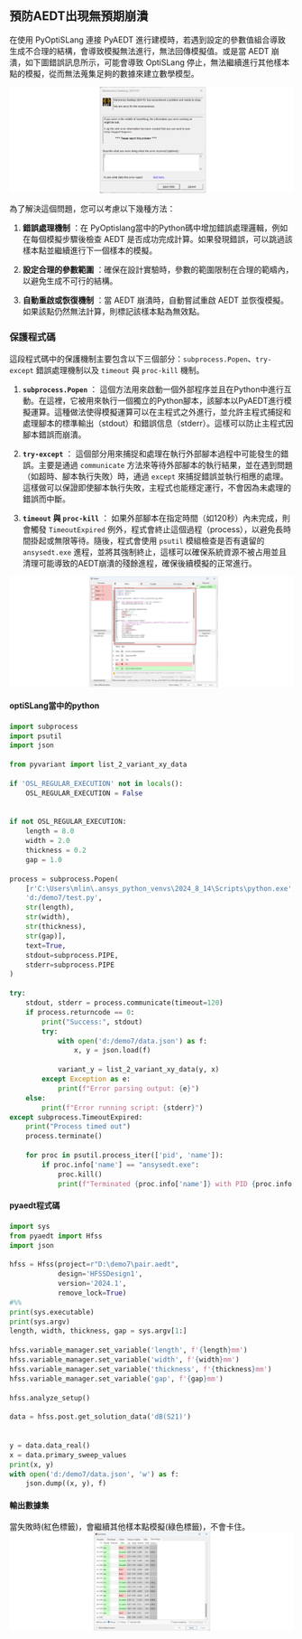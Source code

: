 預防AEDT出現無預期崩潰
---
在使用 PyOptiSLang 連接 PyAEDT 進行建模時，若遇到設定的參數值組合導致生成不合理的結構，會導致模擬無法進行，無法回傳模擬值。或是當 AEDT 崩潰，如下圖錯誤訊息所示，可能會導致 OptiSLang 停止，無法繼續進行其他樣本點的模擬，從而無法蒐集足夠的數據來建立數學模型。

![2024-09-01_04-23-07](/assets/2024-09-01_04-23-07.png)

為了解決這個問題，您可以考慮以下幾種方法：
 
1. **錯誤處理機制** ：在 PyOptislang當中的Python碼中增加錯誤處理邏輯，例如在每個模擬步驟後檢查 AEDT 是否成功完成計算。如果發現錯誤，可以跳過該樣本點並繼續進行下一個樣本的模擬。
 
2. **設定合理的參數範圍** ：確保在設計實驗時，參數的範圍限制在合理的範疇內，以避免生成不可行的結構。
 
3. **自動重啟或恢復機制** ：當 AEDT 崩潰時，自動嘗試重啟 AEDT 並恢復模擬。如果該點仍然無法計算，則標記該樣本點為無效點。

### 保護程式碼

這段程式碼中的保護機制主要包含以下三個部分：`subprocess.Popen`、`try-except` 錯誤處理機制以及 `timeout` 與 `proc-kill` 機制。 
1. **`subprocess.Popen`** ：
這個方法用來啟動一個外部程序並且在Python中進行互動。在這裡，它被用來執行一個獨立的Python腳本，該腳本以PyAEDT進行模擬運算。這種做法使得模擬運算可以在主程式之外進行，並允許主程式捕捉和處理腳本的標準輸出（stdout）和錯誤信息（stderr）。這樣可以防止主程式因腳本錯誤而崩潰。
 
2. **`try-except`** ：
這個部分用來捕捉和處理在執行外部腳本過程中可能發生的錯誤。主要是通過 `communicate` 方法來等待外部腳本的執行結果，並在遇到問題（如超時、腳本執行失敗）時，通過 `except` 來捕捉錯誤並執行相應的處理。這樣做可以保證即使腳本執行失敗，主程式也能穩定運行，不會因為未處理的錯誤而中斷。
 
3. **`timeout` 與 `proc-kill`** ：
如果外部腳本在指定時間（如120秒）內未完成，則會觸發 `TimeoutExpired` 例外，程式會終止這個過程（process），以避免長時間掛起或無限等待。隨後，程式會使用 `psutil` 模組檢查是否有遺留的 `ansysedt.exe` 進程，並將其強制終止，這樣可以確保系統資源不被占用並且清理可能導致的AEDT崩潰的殘餘進程，確保後續模擬的正常進行。

![2024-09-01_04-40-57](/assets/2024-09-01_04-40-57_7lt28j09s.png)

#### optiSLang當中的python
```python
import subprocess
import psutil
import json

from pyvariant import list_2_variant_xy_data

if 'OSL_REGULAR_EXECUTION' not in locals(): 
    OSL_REGULAR_EXECUTION = False


if not OSL_REGULAR_EXECUTION:
    length = 8.0
    width = 2.0
    thickness = 0.2
    gap = 1.0

process = subprocess.Popen(
    [r'C:\Users\mlin\.ansys_python_venvs\2024_8_14\Scripts\python.exe', 
    'd:/demo7/test.py', 
    str(length), 
    str(width),
    str(thickness),
    str(gap)],
    text=True,
    stdout=subprocess.PIPE,
    stderr=subprocess.PIPE
)

try:
    stdout, stderr = process.communicate(timeout=120)
    if process.returncode == 0:
        print("Success:", stdout)
        try:
            with open('d:/demo7/data.json') as f:
                x, y = json.load(f)

            variant_y = list_2_variant_xy_data(y, x)
        except Exception as e:
            print(f"Error parsing output: {e}")
    else:
        print(f"Error running script: {stderr}")
except subprocess.TimeoutExpired:
    print("Process timed out")
    process.terminate()

    for proc in psutil.process_iter(['pid', 'name']):
        if proc.info['name'] == "ansysedt.exe":
            proc.kill()
            print(f"Terminated {proc.info['name']} with PID {proc.info['pid']}")
```

#### pyaedt程式碼

```python
import sys
from pyaedt import Hfss
import json

hfss = Hfss(project=r"D:\demo7\pair.aedt", 
            design='HFSSDesign1',
            version='2024.1',
            remove_lock=True)
#%%
print(sys.executable)
print(sys.argv)
length, width, thickness, gap = sys.argv[1:] 

hfss.variable_manager.set_variable('length', f'{length}mm')
hfss.variable_manager.set_variable('width', f'{width}mm')
hfss.variable_manager.set_variable('thickness', f'{thickness}mm')
hfss.variable_manager.set_variable('gap', f'{gap}mm')

hfss.analyze_setup()

data = hfss.post.get_solution_data('dB(S21)')


y = data.data_real()
x = data.primary_sweep_values
print(x, y)
with open('d:/demo7/data.json', 'w') as f:
    json.dump((x, y), f)
```
#### 輸出數據集
當失敗時(紅色標籤)，會繼續其他樣本點模擬(綠色標籤)，不會卡住。
![2024-09-01_04-42-48](/assets/2024-09-01_04-42-48.png)

